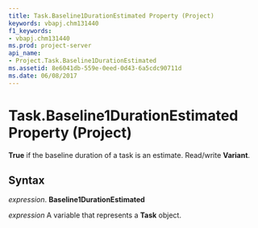 ```yaml
---
title: Task.Baseline1DurationEstimated Property (Project)
keywords: vbapj.chm131440
f1_keywords:
- vbapj.chm131440
ms.prod: project-server
api_name:
- Project.Task.Baseline1DurationEstimated
ms.assetid: 8e6041db-559e-0eed-0d43-6a5cdc90711d
ms.date: 06/08/2017
---
```



# Task.Baseline1DurationEstimated Property (Project)

 **True** if the baseline duration of a task is an estimate. Read/write **Variant**.


## Syntax

 _expression_. **Baseline1DurationEstimated**

 _expression_ A variable that represents a **Task** object.


